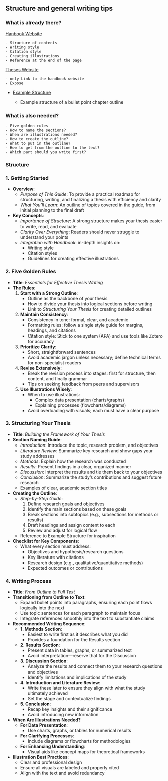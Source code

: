 ## Structure and general writing tips

### What is already there?
[Hanbook Website](https://digital-work-lab.github.io/handbook/docs/20-research/20_processes/20.29.writing.html)
    
    - Structure of contents
    - Writing style
    - Citation style
    - Creating illustrations
    - Reference at the end of the page
[Theses Website](https://digital-work-lab.github.io/theses/)
    
    - only Link to the handbook website
    - Expose
- [Example Structure](https://digital-work-lab.github.io/theses/docs/expose.html)
    
    - Example structure of a bullet point chapter outline

### What is also needed?

    - Five golden rules
    - How to name the sections?
    - When are illustrations needed?
    - How to create the outline?
    - What to put in the outline?
    - How to get from the outline to the text?
    - Which part should you write first?

### Structure

### **1. Getting Started**
- **Overview**:
  - *Purpose of This Guide*: To provide a practical roadmap for structuring, writing, and finalizing a thesis with efficiency and clarity
  - *What You’ll Learn*: An outline of topics covered in the guide, from initial planning to the final draft
- **Key Concepts**:
  - *Importance of Structure*: A strong structure makes your thesis easier to write, read, and evaluate
  - *Clarity Over Everything*: Readers should never struggle to understand your points
  - *Integration with Handbook*: in-depth insights on:
    - Writing style
    - Citation styles
    - Guidelines for creating effective illustrations

### **2. Five Golden Rules**
- **Title**: *Essentials for Effective Thesis Writing*
- **The Rules**:
  1. **Start with a Strong Outline**:
      - Outline as the backbone of your thesis
      - How to divide your thesis into logical sections before writing
      - Link to *Structuring Your Thesis* for creating detailed outlines
  2. **Maintain Consistency**:
      - Consistency in tone: formal, clear, and academic
      - Formatting rules: follow a single style guide for margins, headings, and citations
      - Citation style: Stick to one system (APA) and use tools like Zotero for accuracy
  3. **Prioritize Clarity**:
      - Short, straightforward sentences
      - Avoid academic jargon unless necessary; define technical terms for non-specialist readers
  4. **Revise Extensively**:
      - Break the revision process into stages: first for structure, then content, and finally grammar
      - Tips on seeking feedback from peers and supervisors
  5. **Use Illustrations Wisely**:
      - When to use illustrations:
        - Complex data presentation (charts/graphs)
        - Explaining processes (flowcharts/diagrams)
      - Avoid overloading with visuals; each must have a clear purpose

### **3. Structuring Your Thesis**
- **Title**: *Building the Framework of Your Thesis*
- **Section Naming Guide**:
  - *Introduction*: Introduce the topic, research problem, and objectives
  - *Literature Review*: Summarize key research and show gaps your study addresses
  - *Methods*: Explain how the research was conducted
  - *Results*: Present findings in a clear, organized manner
  - *Discussion*: Interpret the results and tie them back to your objectives
  - *Conclusion*: Summarize the study’s contributions and suggest future research
  - Examples of clear, academic section titles
- **Creating the Outline**:
  - *Step-by-Step Guide*:
    1. Define research goals and objectives
    2. Identify the main sections based on these goals
    3. Break sections into subtopics (e.g., subsections for methods or results)
    4. Draft headings and assign content to each
    5. Review and adjust for logical flow
  - Reference to Example Structure for inspiration
- **Checklist for Key Components**:
  - What every section must address:
    - Objectives and hypothesis/research questions
    - Key literature with citations
    - Research design (e.g., qualitative/quantitative methods)
    - Expected outcomes or contributions

### **4. Writing Process**
- **Title**: *From Outline to Full Text*
- **Transitioning from Outline to Text**:
  - Expand bullet points into paragraphs, ensuring each point flows logically into the next
  - Use topic sentences for each paragraph to maintain focus
  - Integrate references smoothly into the text to substantiate claims
- **Recommended Writing Sequence**:
  - **1. Methods Section**:
    - Easiest to write first as it describes what you did
    - Provides a foundation for the Results section
  - **2. Results Section**:
    - Present data in tables, graphs, or summarized text
    - Avoid interpretation—reserve that for the Discussion
  - **3. Discussion Section**:
    - Analyze the results and connect them to your research questions and objectives
    - Identify limitations and implications of the study
  - **4. Introduction and Literature Review**:
    - Write these later to ensure they align with what the study ultimately achieved
    - Set the stage and contextualize findings
  - **5. Conclusion**:
    - Recap key insights and their significance
    - Avoid introducing new information
- **When Are Illustrations Needed?**
  - **For Data Presentation**:
    - Use charts, graphs, or tables for numerical results
  - **For Clarifying Processes**:
    - Include diagrams or flowcharts for methodologies
  - **For Enhancing Understanding**:
    - Visual aids like concept maps for theoretical frameworks
- **Illustration Best Practices**:
  - Clear and professional design
  - Ensure all visuals are labeled and properly cited
  - Align with the text and avoid redundancy
